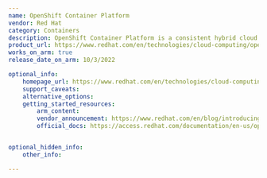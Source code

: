 ```yaml
---
name: OpenShift Container Platform
vendor: Red Hat
category: Containers
description: OpenShift Container Platform is a consistent hybrid cloud foundation for building and scaling containerized applications.
product_url: https://www.redhat.com/en/technologies/cloud-computing/openshift/container-platform
works_on_arm: true
release_date_on_arm: 10/3/2022

optional_info:
    homepage_url: https://www.redhat.com/en/technologies/cloud-computing/openshift/container-platform
    support_caveats:
    alternative_options:
    getting_started_resources:
        arm_content:
        vendor_announcement: https://www.redhat.com/en/blog/introducing-red-hat-openshift-4.10
        official_docs: https://access.redhat.com/documentation/en-us/openshift_container_platform/4.10/html/getting_started/index


optional_hidden_info:
    other_info:

---
```

